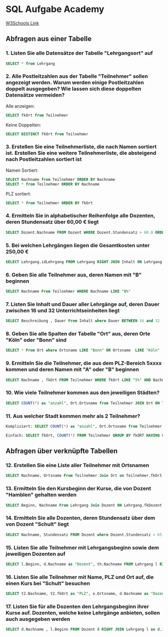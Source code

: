 # SQL Aufgabe Academy

[W3Schools Link](https://www.w3schools.com/sql/default.asp)

## Abfragen aus einer Tabelle

### 1. Listen Sie alle Datensätze der Tabelle "Lehrgangsort" auf

```sql
SELECT * from Lehrgang
```

### 2. Alle Postleitzahlen aus der Tabelle "Teilnehmer" sollen angezeigt werden. Warum werden einige Postleitzahlen doppelt ausgegeben? Wie lassen sich diese doppelten Datensätze vermeiden?

Alle anzeigen:

```sql
SELECT fkOrt from Teilnehmer
```

Keine Doppelten:

```sql
SELECT DISTINCT fkOrt from Teilnehmer
```

### 3. Erstellen Sie eine Teilnehmerliste, die nach Namen sortiert ist. Erstellen Sie eine weitere Teilnehmerliste, die absteigend nach Postleitzahlen sortiert ist

Namen Sortiert:

```sql
SELECT Nachname from Teilnehmer ORDER BY Nachname 
SELECT * from Teilnehmer ORDER BY Nachname 
```

PLZ sortiert:

```sql
SELECT * from Teilnehmer ORDER BY fkOrt 
```

### 4. Ermitteln Sie in alphabetischer Reihenfolge alle Dozenten, deren Stundensatz über 60,00 € liegt

```sql
SELECT Dozent.Nachname FROM Dozent WHERE Dozent.Stundensatz > 60.0 ORDER BY Dozent.Nachname ASC 
```

### 5. Bei welchen Lehrgängen liegen die Gesamtkosten unter 250,00 €

```sql
SELECT Lehrgang.idLehrgang FROM Lehrgang RIGHT JOIN Inhalt ON Lehrgang.fkInhalt = Inhalt.idInhalt WHERE 250 > (Inhalt.Stundensatz*Inhalt.Dauer)
```

### 6. Geben Sie alle Teilnehmer aus, deren Namen mit "B" beginnen

```sql
SELECT Nachname From Teilnehmer WHERE Nachname LIKE "B%"
```

### 7. Listen Sie Inhalt und Dauer aller Lehrgänge auf, deren Dauer zwischen 16 und 32 Unterrichtseinheiten liegt

```sql
SELECT Beschreibung , Dauer From Inhalt where Dauer BETWEEN 16 and 32
```

### 8. Geben Sie alle Spalten der Tabelle "Ort" aus, deren Orte "Köln" oder "Bonn" sind

```sql
SELECT * From Ort where Ortsname LIKE "Bonn" OR Ortsname  LIKE "Köln"
```

### 9. Ermitteln Sie die Teilnehmer, die aus dem PLZ-Bereich 5xxxx kommen und deren Namen mit "A" oder "B" beginnen

```sql
SELECT Nachname , fkOrt FROM Teilnehmer WHERE fkOrt LIKE "5%" AND Nachname LIKE "A%" OR Nachname LIKE "B%"
```

### 10. Wie viele Teilnehmer kommen aus den jeweiligen Städten?

```sql
SELECT COUNT(*) as "anzahl", Ort.Ortsname from Teilnehmer JOIN Ort ON Teilnehmer.fkOrt = Ort.idOrt group by Teilnehmer.fkOrt 
```

### 11. Aus welcher Stadt kommen mehr als 2 Teilnehmer?

```sql
Kompliziert: SELECT COUNT(*) as "anzahl", Ort.Ortsname from Teilnehmer JOIN Ort ON Teilnehmer.fkOrt = Ort.idOrt group by Teilnehmer.fkOrt HAVING COUNT(*) > 2

Einfach: SELECT fkOrt, COUNT(*) FROM Teilnehmer GROUP BY fkORT HAVING COUNT(*) > 2;
```

## Abfragen über verknüpfte Tabellen

### 12. Erstellen Sie eine Liste aller Teilnehmer mit Ortsnamen

```sql
SELECT Nachname, Ortsname From Teilnehmer Join Ort on Teilnehmer.fkOrt = Ort.idOrt 
```

### 13. Ermitteln Sie den Kursbeginn der Kurse, die von Dozent "Hamblen" gehalten werden

```sql
SELECT Beginn, Nachname From Lehrgang Join Dozent ON Lehrgang.fkDozent = Dozent.idDozent HAVING Nachname = "Hamblen"
```

### 14. Ermitteln Sie alle Dozenten, deren Stundensatz über dem von Dozent "Schult" liegt

```sql
SELECT Nachname, Stundensatz FROM Dozent where Dozent.Stundensatz > 65
```

### 15. Listen Sie alle Teilnehmer mit Lehrgangsbeginn sowie dem jeweiligen Dozenten auf

```sql
SELECT l.Beginn, d.Nachname as "Dozent", th.Nachname FROM Lehrgang l RIGHT JOIN Dozent d ON l.fkDozent = d.idDozent RIGHT JOIN Teilnahme tn ON l.idLehrgang = tn.fkLehrgang RIGHT JOIN Teilnehmer th ON tn.fkTeilnehmer = th.idTeilnehmer
```

### 16. Listen Sie alle Teilnehmer mit Name, PLZ und Ort auf, die einen Kurs bei "Schult" besuchen

```sql
SELECT t2.Nachname, t2.fkOrt as "PLZ", o.Ortsname, d.Nachname as "Dozent" FROM Lehrgang l RIGHT JOIN Dozent d ON l.fkDozent = d.idDozent RIGHT JOIN Teilnahme t ON l.idLehrgang = t.fkLehrgang RIGHT JOIN Teilnehmer t2 ON t.fkTeilnehmer = t2.idTeilnehmer RIGHT JOIN Ort o ON t2.fkOrt = o.idOrt WHERE  d.Nachname = "Schult"
```

### 17. Listen Sie für alle Dozenten den Lehrgangsbeginn ihrer Kurse auf. Dozenten, welche keine Lehrgänge anbieten, sollen auch ausgegeben werden

```sql
SELECT d.Nachname , l.Beginn FROM Dozent d RIGHT JOIN Lehrgang l on d.idDozent = l.fkDozent ....?
```
